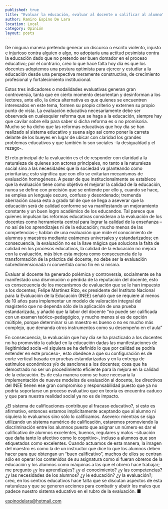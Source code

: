 ```yaml
---
published: true
title: "Evaluar la educación, evaluar al docente o calificar al alumno"
author: Ramiro Espino De Lara
location: Local
category: Opinión
layout: posts
---
```


De ninguna manera pretendo generar un discurso o escrito violento, injusto e injurioso contra alguien o algo, no adoptaría una actitud pesimista contra la educación dado que no pretendo ser buen domador en el proceso educativo; por el contrario, creo lo que hace falta hoy día es que los docentes adoptemos una postura optimista para ejercer y estudiar a la educación desde una perspectiva meramente constructiva, de crecimiento profesional y fortalecimiento institucional.

Estos tres indicadores o modalidades evaluativas generan gran controversia, tanta que en cierto momento desorientan y desinforman a los lectores, ante ello, la única alternativa es que quienes se encuentren interesados en este tema, formen su propio criterio y externen su propio punto de vista. 
La evaluación educativa necesariamente debe ser observada en cualesquier reforma que se haga a la educación, siempre hay que cavilar sobre ella para saber si dicha reforma es o no promisoria. Mucho se ha dicho que las reformas educativas que hoy día se han realizado al sistema educativo y suena algo así como poner la carreta delante de los bueyes en lugar de ubicar con claridad los grandes problemas educativos y que también lo son sociales –la desigualdad y el rezago-. 

El reto principal de la evaluación es el de responder con claridad a la naturaleza de quienes son actores principales, no tanto a la naturaleza social sino a las necesidades que la sociedad va planteando como prioritarias; esto significa que con ello se evitarían mecanismos de evaluación homogéneos. A pesar de que institucionalmente se establece que la evaluación tiene como objetivo el mejorar la calidad de la educación, nunca se define con precisión que se entiende por ello y, cuando se hace, se emplea un lenguaje oscuro, confuso y desordenado; tremenda aberración causa esto a grado tal de que se llega a aseverar que la educación será de calidad conforme se va manifestando un mejoramiento constante y un buen logro académico de los educandos.
Tal parece que quienes impulsan las reformas educativas consideran a la evaluación de los docentes como herramienta central para lograr la calidad de la enseñanza –no así de los aprendizajes ni de la educación; mucho menos de las competencias-; hablan de una evaluación que mide el conocimiento de alumnos y maestros mediante exámenes universales y estandarizados; en consecuencia, la evaluación no es la llave mágica que soluciona la falta de calidad en los procesos educativos, la calidad de la educación no mejora con la evaluación, más bien esta mejora como consecuencia de la transformación de la práctica del docente, no debe ser la evaluación sobredimensionada ni convertida como fin en sí misma.

Evaluar al docente ha generado polémica y controversia, socialmente se ha manifestado una disminución o pérdida de la reputación del docente, esto es consecuencia de los mecanismos de evaluación que se le han impuesto a los docentes; Felipe Martínez Rizo, ex presidente del Instituto Nacional para la Evaluación de la Educación (INEE) señaló que se requiere al menos de 10 años para implementar un modelo de valoración integral del magisterio que no dependa sólo de la aplicación de una prueba estandarizada, y añadió que la labor del docente “no puede ser calificada con un examen teórico-pedagógico, y mucho menos si es de opción múltiple, porque determinar si un maestro es bueno o no es mucho más complejo, que demanda otros instrumentos como su desempeño en el aula”

En consecuencia, la evaluación que hoy día se ha practicado a los docentes no ha promovido la calidad en la educación dadas las manifestaciones de ilegitimidad socia –ni siquiera se ha definido lo que por calidad se podría entender en este proceso-, esto obedece a que su configuración es de corte vertical basada en pruebas estandarizadas y en la entrega de estímulos económicos y/o de sanciones a los docentes; cosa que ha demostrado no ser un procedimiento eficiente  para la mejora en la calidad de la educación. Es de esta manera como se hace necesaria la implementación de nuevos modelos de evaluación al docente, los directivos del INEE tienen ese gran compromiso y responsabilidad puesto que ya no podría soportarse un proceso evaluativo que en teoría es encuentra caduco y que para nuestra realidad social ya no es de impacto.

¿El sistema de calificaciones contribuye al fracaso educativo?, si esto es afirmativo, entonces estamos implícitamente aceptando que al alumno ni siquiera lo evaluamos sino sólo lo calificamos. Asevero: mientras se siga utilizando un sistema numérico de calificación, estaremos promoviendo la discriminación entre los alumnos puesto que asignar un número es dar el calificativo de alumnos excelentes, buenos, regulares y malos –situación que daña tanto lo afectivo como lo cognitivo-, incluso a alumnos que son etiquetados como excelentes. Cuando actuamos de esta manera, la imagen del maestro es como la de un instructor que dice lo que los alumnos deben hacer para que obtengan un “buen calificativo”, muchos de ellos se centran sólo en operar los contenidos de su asignatura como si fueran obreros de la educación y los alumnos como máquinas a las que el obrero hace trabajar; me pregunto ¿y los aprendizajes? ¿y el conocimiento? ¿y las competencias? ¿y las necesidades de los alumnos? ¿y le educación? ¿y la evaluación?; creo, en los centros educativos hace falta que se discutan aspectos de esta naturaleza y que se generen acciones para combatir y abatir los males que padece nuestro sistema educativo en el rubro de la evaluación. ■

espinodelara@hotmail.com
